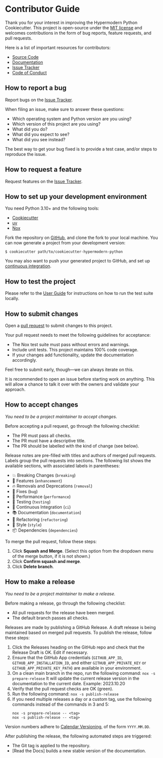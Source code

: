 # Contributor Guide

Thank you for your interest in improving the Hypermodern Python Cookiecutter.
This project is open-source under the [MIT license] and
welcomes contributions in the form of bug reports, feature requests, and pull requests.

Here is a list of important resources for contributors:

- [Source Code]
- [Documentation]
- [Issue Tracker]
- [Code of Conduct]

## How to report a bug

Report bugs on the [Issue Tracker].

When filing an issue, make sure to answer these questions:

- Which operating system and Python version are you using?
- Which version of this project are you using?
- What did you do?
- What did you expect to see?
- What did you see instead?

The best way to get your bug fixed is to provide a test case,
and/or steps to reproduce the issue.

## How to request a feature

Request features on the [Issue Tracker].

## How to set up your development environment

You need Python 3.10+ and the following tools:

- [Cookiecutter]
- [uv]
- [Nox]

Fork the repository on [GitHub],
and clone the fork to your local machine. You can now generate a project
from your development version:

```console
$ cookiecutter path/to/cookiecutter-hypermodern-python
```

You may also want to push your generated project to GitHub,
and set up [continuous integration].

## How to test the project

Please refer to the [User Guide]
for instructions on how to run the test suite locally.

## How to submit changes

Open a [pull request] to submit changes to this project.

Your pull request needs to meet the following guidelines for acceptance:

- The Nox test suite must pass without errors and warnings.
- Include unit tests. This project maintains 100% code coverage.
- If your changes add functionality, update the documentation accordingly.

Feel free to submit early, though—we can always iterate on this.

It is recommended to open an issue before starting work on anything.
This will allow a chance to talk it over with the owners and validate your approach.

## How to accept changes

_You need to be a project maintainer to accept changes._

Before accepting a pull request, go through the following checklist:

- The PR must pass all checks.
- The PR must have a descriptive title.
- The PR should be labelled with the kind of change (see below).

Release notes are pre-filled with titles and authors of merged pull requests.
Labels group the pull requests into sections.
The following list shows the available sections,
with associated labels in parentheses:

- 💥 Breaking Changes (`breaking`)
- 🚀 Features (`enhancement`)
- 🔥 Removals and Deprecations (`removal`)
- 🐞 Fixes (`bug`)
- 🐎 Performance (`performance`)
- 🚨 Testing (`testing`)
- 👷 Continuous Integration (`ci`)
- 📚 Documentation (`documentation`)
- 🔨 Refactoring (`refactoring`)
- 💄 Style (`style`)
- 📦 Dependencies (`dependencies`)

To merge the pull request, follow these steps:

1. Click **Squash and Merge**.
   (Select this option from the dropdown menu of the merge button, if it is not shown.)
2. Click **Confirm squash and merge**.
3. Click **Delete branch**.

## How to make a release

_You need to be a project maintainer to make a release._

Before making a release, go through the following checklist:

- All pull requests for the release have been merged.
- The default branch passes all checks.

Releases are made by publishing a GitHub Release.
A draft release is being maintained based on merged pull requests.
To publish the release, follow these steps:

1. Click the Releases heading on the GitHub repo and check that the Release Draft is
   OK. Edit if necessary.
2. Ensure that the GitHub App credentials (`GITHUB_APP_ID`, `GITHUB_APP_INSTALLATION_ID`,
   and either `GITHUB_APP_PRIVATE_KEY` or `GITHUB_APP_PRIVATE_KEY_PATH`) are available in your environment.
3. On a clean main branch in the repo, run the following command:
   `nox -s prepare-release`
   It will update the current release version in the documentation to the current
   date. Example: 2023.10.20
4. Verify that the pull request checks are OK (green).
5. Run the following command:
   `nox -s publish-release`
6. If you need multiple releases a day or a custom tag, use the following commands
   instead of the commands in 3 and 5:
   ```shell
   nox -s prepare-release -- <tag>
   nox -s publish-release -- <tag>
   ```

Version numbers adhere to [Calendar Versioning],
of the form `YYYY.MM.DD`.

After publishing the release, the following automated steps are triggered:

- The Git tag is applied to the repository.
- [Read the Docs] builds a new stable version of the documentation.

[calendar versioning]: https://calver.org/
[continuous integration]: https://ssb-pypitemplate.readthedocs.io/en/latest/quickstart.html#continuous-integration
[cookiecutter]: https://cookiecutter.readthedocs.io/
[documentation]: https://ssb-pypitemplate.readthedocs.io/
[github]: https://github.com/statisticsnorway/ssb-pypitemplate
[github pages]: https://statisticsnorway.github.io/ssb-pypitemplate/
[issue tracker]: https://github.com/statisticsnorway/ssb-pypitemplate/issues
[mit license]: https://opensource.org/license/mit/
[nox]: https://nox.thea.codes/
[uv]: https://docs.astral.sh/uv/
[pull request]: https://github.com/statisticsnorway/ssb-pypitemplate/pulls
[source code]: https://github.com/statisticsnorway/ssb-pypitemplate
[user guide]: https://ssb-pypitemplate.readthedocs.io/en/latest/guide.html#how-to-test-your-project

<!-- github-only -->

[code of conduct]: CODE_OF_CONDUCT.md
